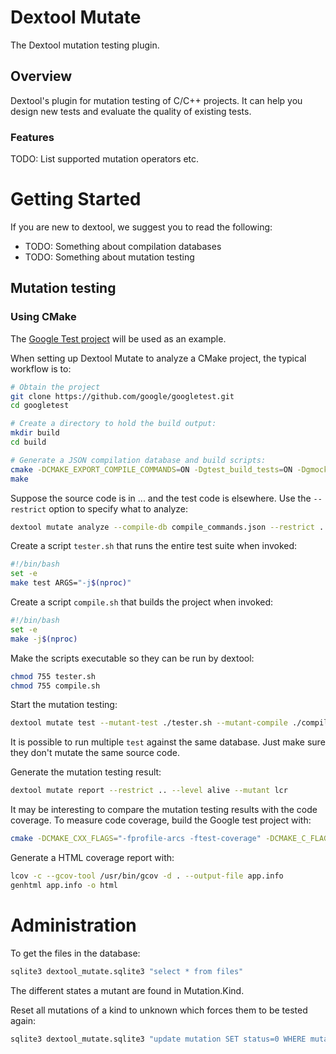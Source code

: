 # Dextool Mutate

The Dextool mutation testing plugin. 

## Overview

Dextool's plugin for mutation testing of C/C++ projects. It can help you design new tests and evaluate the quality of existing  tests.

### Features

TODO: List supported mutation operators etc.

# Getting Started

If you are new to dextool, we suggest you to read the following:

* TODO: Something about compilation databases
* TODO: Something about mutation testing

## Mutation testing

### Using CMake

The [Google Test project](https://github.com/google/googletest) will be used as an example.

When setting up Dextool Mutate to analyze a CMake project, the typical workflow is to:
```sh
# Obtain the project
git clone https://github.com/google/googletest.git
cd googletest

# Create a directory to hold the build output:
mkdir build
cd build

# Generate a JSON compilation database and build scripts:
cmake -DCMAKE_EXPORT_COMPILE_COMMANDS=ON -Dgtest_build_tests=ON -Dgmock_build_tests=ON ..
make
```

Suppose the source code is in ... and the test code is elsewhere. Use the ``--restrict`` option to specify what to analyze:
```sh
dextool mutate analyze --compile-db compile_commands.json --restrict .. -- -D_POSIX_PATH_MAX=1024
```

Create a script ``tester.sh`` that runs the entire test suite when invoked:
```sh
#!/bin/bash
set -e
make test ARGS="-j$(nproc)"
```

Create a script ``compile.sh`` that builds the project when invoked:
```sh
#!/bin/bash
set -e
make -j$(nproc)
```

Make the scripts executable so they can be run by dextool:
```sh
chmod 755 tester.sh
chmod 755 compile.sh
```

Start the mutation testing:
```sh
dextool mutate test --mutant-test ./tester.sh --mutant-compile ./compile.sh --restrict ..
```

It is possible to run multiple `test` against the same database.
Just make sure they don't mutate the same source code.

Generate the mutation testing result:
```sh
dextool mutate report --restrict .. --level alive --mutant lcr
```

It may be interesting to compare the mutation testing results with the code coverage. To measure code coverage, build the Google test project with:
```sh
cmake -DCMAKE_CXX_FLAGS="-fprofile-arcs -ftest-coverage" -DCMAKE_C_FLAGS="-fprofile-arcs -ftest-coverage" -DCMAKE_EXE_LINKER_FLAGS="-fprofile-arcs -ftest-coverage" -Dgtest_build_tests=ON -Dgmock_build_tests=ON ..
```

Generate a HTML coverage report with:
```sh
lcov -c --gcov-tool /usr/bin/gcov -d . --output-file app.info
genhtml app.info -o html
```

# Administration

To get the files in the database:
```sh
sqlite3 dextool_mutate.sqlite3 "select * from files"
```

The different states a mutant are found in Mutation.Kind.

Reset all mutations of a kind to unknown which forces them to be tested again:
```sh
sqlite3 dextool_mutate.sqlite3 "update mutation SET status=0 WHERE mutation.kind=FOO"
```
